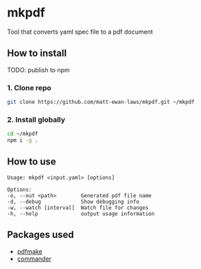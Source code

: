 # mkpdf

Tool that converts yaml spec file to a pdf document


## How to install

TODO: publish to npm

### 1. Clone repo

``` sh
git clone https://github.com/matt-ewan-laws/mkpdf.git ~/mkpdf
```

### 2. Install globally

``` sh
cd ~/mkpdf
npm i -g .
```

## How to use

    Usage: mkpdf <input.yaml> [options]

    Options:
    -o, --out <path>        Generated pdf file name
    -d, --debug             Show debugging info
    -w, --watch [interval]  Watch file for changes
    -h, --help              output usage information


## Packages used


* [pdfmake](http://pdfmake.org/#/ "pdfmake")
* [commander](https://github.com/tj/commander.js/ "commander")
